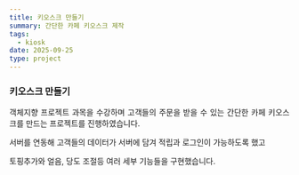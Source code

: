 ```yaml
---
title: 키오스크 만들기
summary: 간단한 카페 키오스크 제작
tags:
  - kiosk
date: 2025-09-25
type: project
---
```


### 키오스크 만들기

<div style="text-align: justify;">
객체지향 프로젝트 과목을 수강하며
고객들의 주문을 받을 수 있는
간단한 카페 키오스크를 만드는 프로젝트를 진행하였습니다.

서버를 연동해 고객들의 데이터가 서버에 담겨
적립과 로그인이 가능하도록 했고

토핑추가와 얼음, 당도 조절등
여러 세부 기능들을 구현했습니다.
</div>